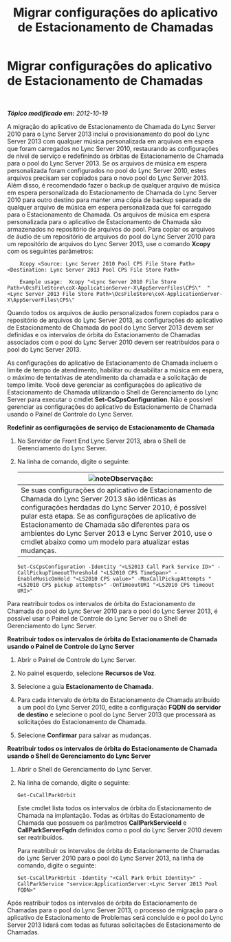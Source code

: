 ﻿---
title: Migrar configurações do aplicativo de Estacionamento de Chamadas
TOCTitle: Migrar configurações do aplicativo de Estacionamento de Chamadas
ms:assetid: 23b192d2-93ec-42a8-b175-b6ed502a2c35
ms:mtpsurl: https://technet.microsoft.com/pt-br/library/JJ687993(v=OCS.15)
ms:contentKeyID: 49886135
ms.date: 05/19/2016
mtps_version: v=OCS.15
ms.translationtype: HT
---

# Migrar configurações do aplicativo de Estacionamento de Chamadas

 

_**Tópico modificado em:** 2012-10-19_

A migração do aplicativo de Estacionamento de Chamada do Lync Server 2010 para o Lync Server 2013 inclui o provisionamento do pool do Lync Server 2013 com qualquer música personalizada em arquivos em espera que foram carregados no Lync Server 2010, restaurando as configurações de nível de serviço e redefinindo as órbitas de Estacionamento de Chamada para o pool do Lync Server 2013. Se os arquivos de música em espera personalizada foram configurados no pool do Lync Server 2010, estes arquivos precisam ser copiados para o novo pool do Lync Server 2013. Além disso, é recomendado fazer o backup de qualquer arquivo de música em espera personalizada do Estacionamento de Chamada do Lync Server 2010 para outro destino para manter uma cópia de backup separada de qualquer arquivo de música em espera personalizada que foi carregado para o Estacionamento de Chamada. Os arquivos de música em espera personalizada para o aplicativo de Estacionamento de Chamada são armazenados no repositório de arquivos do pool. Para copiar os arquivos de áudio de um repositório de arquivos do pool do Lync Server 2010 para um repositório de arquivos do Lync Server 2013, use o comando **Xcopy** com os seguintes parâmetros:

```  
    Xcopy <Source: Lync Server 2010 Pool CPS File Store Path> <Destination: Lync Server 2013 Pool CPS File Store Path>
```
```
    Example usage:  Xcopy "<Lync Server 2010 File Store Path>\OcsFileStore\coX-ApplicationServer-X\AppServerFiles\CPS\"  "<Lync Server 2013 File Store Path>\OcsFileStore\coX-ApplicationServer-X\AppServerFiles\CPS\" 
```

Quando todos os arquivos de áudio personalizados forem copiados para o repositório de arquivos do Lync Server 2013, as configurações do aplicativo de Estacionamento de Chamada do pool do Lync Server 2013 devem ser definidas e os intervalos de órbita do Estacionamento de Chamadas associados com o pool do Lync Server 2010 devem ser reatribuídos para o pool do Lync Server 2013.

As configurações do aplicativo de Estacionamento de Chamada incluem o limite de tempo de atendimento, habilitar ou desabilitar a música em espera, o máximo de tentativas de atendimento da chamada e a solicitação de tempo limite. Você deve gerenciar as configurações do aplicativo de Estacionamento de Chamada utilizando o Shell de Gerenciamento do Lync Server para executar o cmdlet **Set-CsCpsConfiguration**. Não é possível gerenciar as configurações do aplicativo de Estacionamento de Chamada usando o Painel de Controle do Lync Server.

**Redefinir as configurações de serviço de Estacionamento de Chamada**

1.  No Servidor de Front End Lync Server 2013, abra o Shell de Gerenciamento do Lync Server.

2.  Na linha de comando, digite o seguinte:
    
    <table>
    <thead>
    <tr class="header">
    <th><img src="images/Gg425756.note(OCS.15).gif" title="note" alt="note" />Observação:</th>
    </tr>
    </thead>
    <tbody>
    <tr class="odd">
    <td>Se suas configurações do aplicativo de Estacionamento de Chamada do Lync Server 2013 são idênticas às configurações herdadas do Lync Server 2010, é possível pular esta etapa. Se as configurações de aplicativo de Estacionamento de Chamada são diferentes para os ambientes do Lync Server 2013 e Lync Server 2010, use o cmdlet abaixo como um modelo para atualizar estas mudanças.</td>
    </tr>
    </tbody>
    </table>
    
        Set-CsCpsConfiguration -Identity "<LS2013 Call Park Service ID>" -CallPickupTimeoutThreshold "<LS2010 CPS TimeSpan>" -EnableMusicOnHold "<LS2010 CPS value>" -MaxCallPickupAttempts "<LS2010 CPS pickup attempts>" -OnTimeoutURI "<LS2010 CPS timeout URI>"

Para reatribuir todos os intervalos de órbita do Estacionamento de Chamada do pool do Lync Server 2010 para o pool do Lync Server 2013, é possível usar o Painel de Controle do Lync Server ou o Shell de Gerenciamento do Lync Server.

**Reatribuir todos os intervalos de órbita do Estacionamento de Chamada usando o Painel de Controle do Lync Server**

1.  Abrir o Painel de Controle do Lync Server.

2.  No painel esquerdo, selecione **Recursos de Voz**.

3.  Selecione a guia **Estacionamento de Chamada**.

4.  Para cada intervalo de órbita do Estacionamento de Chamada atribuído a um pool do Lync Server 2010, edite a configuração **FQDN do servidor de destino** e selecione o pool do Lync Server 2013 que processará as solicitações do Estacionamento de Chamada.

5.  Selecione **Confirmar** para salvar as mudanças.

**Reatribuir todos os intervalos de órbita do Estacionamento de Chamada usando o Shell de Gerenciamento do Lync Server**

1.  Abrir o Shell de Gerenciamento do Lync Server.

2.  Na linha de comando, digite o seguinte:
    
        Get-CsCallParkOrbit
    
    Este cmdlet lista todos os intervalos de órbita do Estacionamento de Chamada na implantação. Todas as órbitas do Estacionamento de Chamada que possuem os parâmetros **CallParkServiceId** e **CallParkServerFqdn** definidos como o pool do Lync Server 2010 devem ser reatribuídos.
    
    Para reatribuir os intervalos de órbita do Estacionamento de Chamadas do Lync Server 2010 para o pool do Lync Server 2013, na linha de comando, digite o seguinte:
    
        Set-CsCallParkOrbit -Identity "<Call Park Orbit Identity>" -CallParkService "service:ApplicationServer:<Lync Server 2013 Pool FQDN>"

Após reatribuir todos os intervalos de órbita do Estacionamento de Chamadas para o pool do Lync Server 2013, o processo de migração para o aplicativo de Estacionamento de Problemas será concluído e o pool do Lync Server 2013 lidará com todas as futuras solicitações de Estacionamento de Chamadas.

